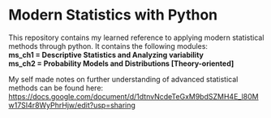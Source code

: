 # Modern Statistics with Python
This repository contains my learned reference to applying modern statistical methods through python. It contains the following modules: <br>
**ms_ch1 = Descriptive Statistics and Analyzing variability** <br>
**ms_ch2 = Probability Models and Distributions [Theory-oriented]**


My self made notes on further understanding  of advanced statistical methods can be found here: https://docs.google.com/document/d/1dtnvNcdeTeGxM9bdSZMH4E_l80Mw17SI4r8WyPhrHjw/edit?usp=sharing

